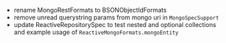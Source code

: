 * rename MongoRestFormats to BSONObjectIdFormats
* remove unread querystring params from mongo uri in `MongoSpecSupport`
* update ReactiveRepositorySpec to test nested and optional collections and example usage of `ReactiveMongoFormats.mongoEntity`